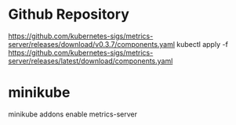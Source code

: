 # Github Repository
https://github.com/kubernetes-sigs/metrics-server/releases/download/v0.3.7/components.yaml
kubectl apply -f https://github.com/kubernetes-sigs/metrics-server/releases/latest/download/components.yaml


# minikube
minikube addons enable metrics-server